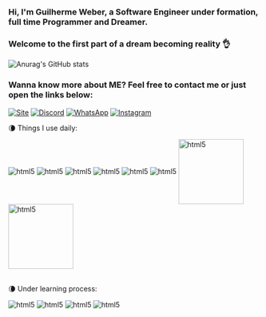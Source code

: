 ### Hi, I'm Guilherme Weber, a Software Engineer under formation, full time Programmer and Dreamer.
### Welcome to the first part of a dream becoming reality 👌

![Anurag's GitHub stats](https://github-readme-stats.vercel.app/api?username=GuilhermeW3ber&show_icons=true&theme=radical)

### Wanna know more about ME? Feel free to contact me or just open the links below:
[![Site](https://img.shields.io/badge/website-000000?style=for-the-badge&logo=About.me&logoColor=white)](https://guilhermew3ber.github.io/Main/)
[![Discord](https://img.shields.io/badge/LinkedIn-0077B5?style=for-the-badge&logo=linkedin&logoColor=white)](https://www.linkedin.com/in/guilherme-weber-519535241/)
[![WhatsApp](https://img.shields.io/badge/WhatsApp-25D366?style=for-the-badge&logo=whatsapp&logoColor=white)](https://wa.me/5541992420603)
[![Instagram](https://img.shields.io/badge/Instagram-E4405F?style=for-the-badge&logo=instagram&logoColor=white)](https://www.instagram.com/_guilhermeweber_/)

 🌘 Things I use daily:
<div style="display: incline_block">
    <img align="center" alt="html5" src="https://img.shields.io/badge/Java-ED8B00?style=for-the-badge&logo=java&logoColor=white"/>
    <img align="center" alt="html5" src="https://img.shields.io/badge/Eclipse-2C2255?style=for-the-badge&logo=eclipse&logoColor=white"/>
    <img align="center" alt="html5" src="https://img.shields.io/badge/React_Native-20232A?style=for-the-badge&logo=react&logoColor=61DAFB"/>
    <img align="center" alt="html5" src="https://img.shields.io/badge/HTML5-E34F26?style=for-the-badge&logo=html5&logoColor=white"/>
    <img align="center" alt="html5" src="https://img.shields.io/badge/CSS3-1572B6?style=for-the-badge&logo=css3&logoColor=white"/>
    <img align="center" alt="html5" src="https://img.shields.io/badge/JavaScript-F7DF1E?style=for-the-badge&logo=javascript&logoColor=black"/>
    <img align="center" alt="html5" height="130" width="130" src="https://cdn.jsdelivr.net/gh/devicons/devicon/icons/git/git-original.svg"/>
    <img align="center" alt="html5" height="130" width="130" src="https://cdn.jsdelivr.net/gh/devicons/devicon/icons/cucumber/cucumber-plain-wordmark.svg"/>

</div><br/>

🌘 Under learning process:
<div style="display: incline_block">
    <img align="center" alt="html5" src="https://img.shields.io/badge/Python-14354C?style=for-the-badge&logo=python&logoColor=white"/>
    <img align="center" alt="html5" src="https://img.shields.io/badge/Flutter-02569B?style=for-the-badge&logo=flutter&logoColor=white"/>
    <img align="center" alt="html5" src="https://img.shields.io/badge/Dart-0175C2?style=for-the-badge&logo=dart&logoColor=white"/>
    <img align="center" alt="html5" src="https://img.shields.io/badge/PHP-777BB4?style=for-the-badge&logo=php&logoColor=white"/>
</div>
